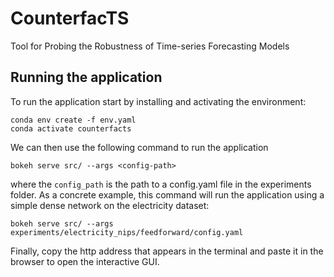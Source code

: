 # CounterfacTS
Tool for Probing the Robustness of Time-series Forecasting Models



## Running the application

To run the application start by installing and activating the environment:

```shell
conda env create -f env.yaml
conda activate counterfacts
```

We can then use the following command to run the application

```shell
bokeh serve src/ --args <config-path>
```

where the `config_path` is the path to a config.yaml file in the experiments folder.
As a concrete example, this command will run the application using a simple dense network on the electricity dataset:
```shell
bokeh serve src/ --args experiments/electricity_nips/feedforward/config.yaml
```
Finally, copy the http address that appears in the terminal and paste it in the browser to open the interactive GUI.


